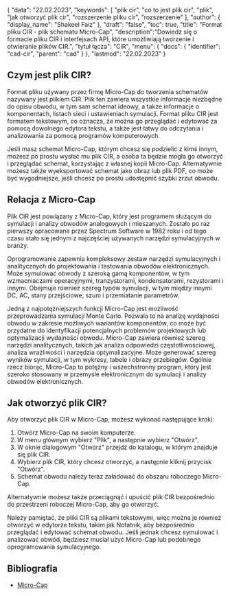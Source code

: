 {
"data": "22.02.2023",
  "keywords": [
"plik cir",
"co to jest plik cir",
"plik",
"jak otworzyć plik cir",
"rozszerzenie pliku cir",
"rozszerzenie"
],
  "author": {
"display_name": "Shakeel Faiz"
},
"draft": "false",
"toc": true,
"title": "Format pliku CIR - plik schematu Micro-Cap",
  "description":"Dowiedz się o formacie pliku CIR i interfejsach API, które umożliwiają tworzenie i otwieranie plików CIR.",
"tytuł łącza": "CIR",
  "menu": {
    "docs": {
      "identifier": "cad-cir",
      "parent": "cad"
}
},
"lastmod": "22.02.2023"
}

## Czym jest plik CIR?

Format pliku używany przez firmę Micro-Cap do tworzenia schematów nazywany jest plikiem CIR. Plik ten zawiera wszystkie informacje niezbędne do opisu obwodu, w tym sam schemat ideowy, a także informacje o komponentach, listach sieci i ustawieniach symulacji. Format pliku CIR jest formatem tekstowym, co oznacza, że można go przeglądać i edytować za pomocą dowolnego edytora tekstu, a także jest łatwy do odczytania i analizowania za pomocą programów komputerowych.

Jeśli masz schemat Micro-Cap, którym chcesz się podzielić z kimś innym, możesz po prostu wysłać mu plik CIR, a osoba ta będzie mogła go otworzyć i przeglądać schemat, korzystając z własnej kopii Micro-Cap. Alternatywnie możesz także wyeksportować schemat jako obraz lub plik PDF, co może być wygodniejsze, jeśli chcesz po prostu udostępnić szybki zrzut obwodu.

## Relacja z Micro-Cap

Plik CIR jest powiązany z Micro-Cap, który jest programem służącym do symulacji i analizy obwodów analogowych i mieszanych. Zostało po raz pierwszy opracowane przez Spectrum Software w 1982 roku i od tego czasu stało się jednym z najczęściej używanych narzędzi symulacyjnych w branży.

Oprogramowanie zapewnia kompleksowy zestaw narzędzi symulacyjnych i analitycznych do projektowania i testowania obwodów elektronicznych. Może symulować obwody z szeroką gamą komponentów, w tym wzmacniaczami operacyjnymi, tranzystorami, kondensatorami, rezystorami i innymi. Obejmuje również szereg typów symulacji, w tym między innymi DC, AC, stany przejściowe, szum i przemiatanie parametrów.

Jedną z najpotężniejszych funkcji Micro-Cap jest możliwość przeprowadzania symulacji Monte Carlo. Pozwala to na analizę wydajności obwodu w zakresie możliwych wariantów komponentów, co może być przydatne do identyfikacji potencjalnych problemów projektowych lub optymalizacji wydajności obwodu. Micro-Cap zawiera również szereg narzędzi analitycznych, takich jak analiza odpowiedzi częstotliwościowej, analiza wrażliwości i narzędzia optymalizacyjne. Może generować szereg wyników symulacji, w tym wykresy, tabele i obrazy przebiegów. Ogólnie rzecz biorąc, Micro-Cap to potężny i wszechstronny program, który jest szeroko stosowany w przemyśle elektronicznym do symulacji i analizy obwodów elektronicznych.

## Jak otworzyć plik CIR?

Aby otworzyć plik CIR w Micro-Cap, możesz wykonać następujące kroki:

1. Otwórz Micro-Cap na swoim komputerze.
2. W menu głównym wybierz "Plik", a następnie wybierz "Otwórz".
3. W oknie dialogowym "Otwórz" przejdź do katalogu, w którym znajduje się plik CIR.
4. Wybierz plik CIR, który chcesz otworzyć, a następnie kliknij przycisk "Otwórz".
5. Schemat obwodu należy teraz załadować do obszaru roboczego Micro-Cap.

Alternatywnie możesz także przeciągnąć i upuścić plik CIR bezpośrednio do przestrzeni roboczej Micro-Cap, aby go otworzyć.

Należy pamiętać, że pliki CIR są plikami tekstowymi, więc można je również otworzyć w edytorze tekstu, takim jak Notatnik, aby bezpośrednio przeglądać i edytować schemat obwodu. Jeśli jednak chcesz symulować i analizować obwód, będziesz musiał użyć Micro-Cap lub podobnego oprogramowania symulacyjnego.

## Bibliografia
* [Micro-Cap](https://en.wikipedia.org/wiki/Micro-Cap)

